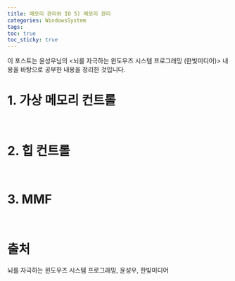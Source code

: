```yaml
---
title: 메모리 관리와 IO 5) 메모리 관리
categories: WindowsSystem
tags: 
toc: true
toc_sticky: true
---
```


이 포스트는 윤성우님의 <뇌를 자극하는 윈도우즈 시스템 프로그래밍 (한빛미디어)> 내용을 바탕으로 공부한 내용을 정리한 것입니다. 

# **1. 가상 메모리 컨트롤**

<br/>

# **2. 힙 컨트롤**

<br/>

# **3. MMF**

<br/>

# **출처**

뇌를 자극하는 윈도우즈 시스템 프로그래밍, 윤성우, 한빛미디어
